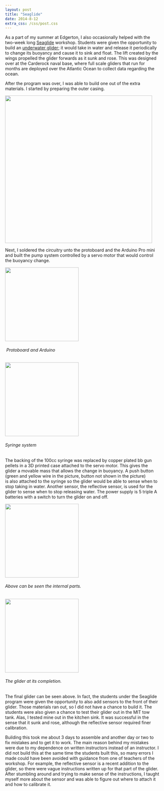```yaml
---
layout: post
title: "Seaglide"
date: 2014-8-12
extra_css: /css/post.css
---
```


As a part of my summer at Edgerton, I also occasionally helped with the two-week
long [Seaglide](http://edgerton.mit.edu/k-12/sea-glide-camp) workshop.
Students were given the opportunity to build an
[underwater glider](http://seaglide.net); it would take in water and
release it periodically to change its buoyancy and cause it to sink and float.
The lift created by the wings propelled the glider forwards as it sunk and rose.
This was designed over at the Carderock naval base, where full scale gliders
that run for months are deployed over the Atlantic Ocean to collect data
regarding the ocean.

After the program was over, I was able to build one out of the extra materials. I started by preparing the outer casing.

<div class="center">
<img src="{{ site.url }}/assets/seaglide/shell.jpg" style="width: 50vw;">
</div>

Next, I soldered the circuitry unto the protoboard and the Arduino Pro mini and built the pump system controlled by a servo motor that would control the buoyancy change.

<div class="center">
<img src="{{ site.url }}/assets/seaglide/breadboard_arduino.jpg" style="width: 25vw;">
<h6><em> Protoboard and Arduino</em></h6>
</div>

<div class="center">
<img src="{{ site.url }}/assets/seaglide/pump.jpg" style="width: 25vw;">
<h6><em>Syringe system </em></h6>
</div>

The backing of the 100cc syringe was replaced by copper plated bb gun pellets in
a 3D printed case attached to the servo motor. This gives the glider a movable
mass that allows the change in buoyancy. A push button (green and yellow wire
in the picture, button not shown in the picture) is also attached to the
syringe so the glider would be able to sense when to stop taking in
water. Another sensor, the reflective sensor, is used for the glider to sense
when to stop releasing water. The power supply is 5 triple A batteries with a
switch to turn the glider on and off.

<div class="center">
<img src="{{ site.url }}/assets/seaglide/insides.jpg" style="width: 25vw;">

<h6><em>
Above can be seen the internal parts.  
</em></h6>
</div>

<div class="center">
<img src="{{ site.url }}/assets/seaglide/final-glider.jpg" style="width: 25vw;">

<h6><em>
The glider at its completion.
</em></h6>
</div>

The final glider can be seen above. In fact, the students under the Seaglide
program were given the opportunity to also add sensors to the front of their
glider. Those materials ran out, so I did not have a chance to build it. The
students were also given a chance to test their glider out in the MIT tow tank.
Alas, I tested mine out in the kitchen sink. It was successful in the sense that
it sunk and rose, although the reflective sensor required finer calibration.

Building this took me about 3 days to assemble and another day or two to fix
mistakes and to get it to work. The main reason behind my mistakes were due to
my dependence on written instructors instead of an instructor. I did not build
this at the same time the students built this, so many errors I made could have
been avoided with guidance from one of teachers of the workshop. For example,
the reflective sensor is a recent addition to the glider, so there were vague
instructions written up for that part of the glider. After stumbling around and
trying to make sense of the instructions, I taught myself more about the sensor
and was able to figure out where to attach it and how to calibrate it.
